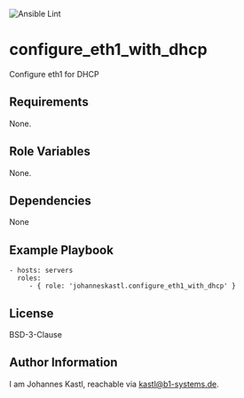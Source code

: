 ![Ansible Lint](https://github.com/johanneskastl/ansible-role-configure_eth1_with_dhcp/workflows/Ansible%20Lint/badge.svg)

configure_eth1_with_dhcp
=========

Configure eth1 for DHCP

Requirements
------------

None.

Role Variables
--------------

None.

Dependencies
------------

None

Example Playbook
----------------

    - hosts: servers
      roles:
         - { role: 'johanneskastl.configure_eth1_with_dhcp' }

License
-------

BSD-3-Clause

Author Information
------------------

I am Johannes Kastl, reachable via kastl@b1-systems.de.

